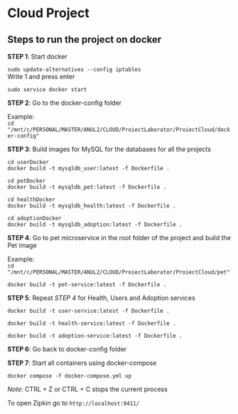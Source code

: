 # **Cloud Project**

## **Steps to run the project on docker**

**STEP 1**: Start docker

`sudo update-alternatives --config iptables` \
Write 1 and press enter

`sudo service docker start`

**STEP 2**: Go to the docker-config folder

Example: \
`cd "/mnt/c/PERSONAL/MASTER/ANUL2/CLOUD/ProiectLaborator/ProiectCloud/docker-config"`

**STEP 3**: Build images for MySQL for the databases for all the projects

`cd userDocker` \
`docker build -t mysqldb_user:latest -f Dockerfile .`

`cd petDocker` \
`docker build -t mysqldb_pet:latest -f Dockerfile .`

`cd healthDocker` \
`docker build -t mysqldb_health:latest -f Dockerfile .`

`cd adoptionDocker` \
`docker build -t mysqldb_adoption:latest -f Dockerfile .`

**STEP 4**: Go to pet microservice in the root folder of the project and build the Pet image

Example: \
`cd "/mnt/c/PERSONAL/MASTER/ANUL2/CLOUD/ProiectLaborator/ProiectCloud/pet"`

`docker build -t pet-service:latest -f Dockerfile .`

**STEP 5**: Repeat _STEP 4_ for Health, Users and Adoption services

`docker build -t user-service:latest -f Dockerfile .`

`docker build -t health-service:latest -f Dockerfile .`

`docker build -t adoption-service:latest -f Dockerfile .`

**STEP 6**: Go back to docker-config folder

**STEP 7**: Start all containers using docker-compose

`docker compose -f docker-compose.yml up`

_Note_: CTRL + Z or CTRL + C stops the current process

To open Zipkin go to `http://localhost:9411/`
